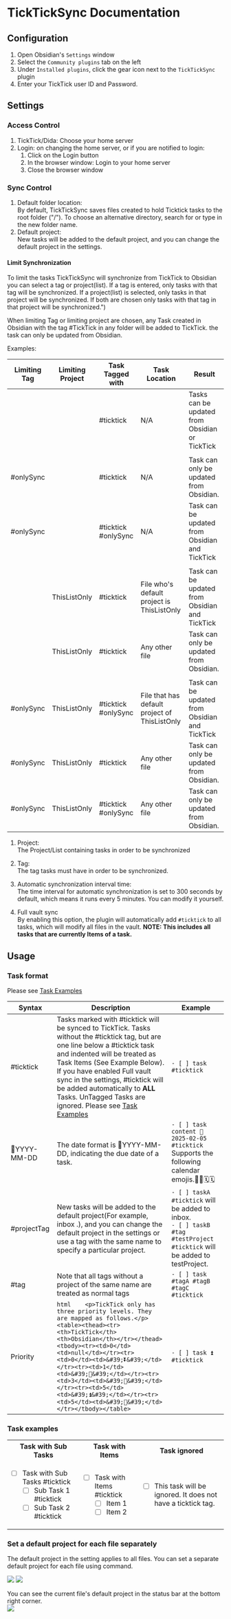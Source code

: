 # TickTickSync Documentation
## Configuration

1.  Open Obsidian's `Settings` window
2.  Select the `Community plugins` tab on the left
3.  Under `Installed plugins`, click the gear icon next to the `TickTickSync` plugin
4.  Enter your TickTick user ID and Password.

## Settings
### Access Control
1. TickTick/Dida: Choose your home server
2. Login: on changing the home server, or if you are notified to login:
   1. Click on the Login button
   2. In the browser window: Login to your home server
   3. Close the browser window

### Sync Control

1. Default folder location:  
    By default, TickTickSync saves files created to hold Ticktick tasks to the root folder ("/"). To choose an alternative directory, search for or type in the new folder name. 
2. Default project:  
    New tasks will be added to the default project, and you can change the default project in the settings.

#### Limit Synchronization
To limit the tasks TickTickSync will synchronize from TickTick to Obsidian you can select a tag or project(list). If a tag is entered, only tasks with that tag will be  synchronized. If a project(list) is selected, only tasks in that project will be synchronized. If  both are chosen only tasks with that tag in that project will be synchronized.")

When limiting Tag or limiting project are chosen, any Task created in Obsidian with the tag #TickTick in any folder will be added to TickTick. the task can only be updated from Obsidian.

Examples:


| Limiting Tag | Limiting Project |   Task Tagged with | Task Location | Result |
|--------------|------------------|--------------------|---------------|--------|
|              |                  |#ticktick|N/A|Tasks can be updated from Obsidian or TickTick|
|              |                  |||||
| #onlySync    |               |#ticktick|N/A|Task can only be updated from Obsidian. |
| #onlySync    |               |#ticktick #onlySync |N/A|Task can be updated from Obsidian and TickTick|
|              |                  |||||
|              | ThisListOnly     |#ticktick |File who's default project is ThisListOnly|Task can be updated from Obsidian and TickTick|
|              | ThisListOnly     |#ticktick | Any other file |Task can only be updated from Obsidian. |
|              |                  |||||
| #onlySync    | ThisListOnly     |#ticktick #onlySync|File that has default project of ThisListOnly|Task can be updated from Obsidian and TickTick|
| #onlySync    | ThisListOnly     |#ticktick|Any other file|Task can only be updated from Obsidian. |
| #onlySync    | ThisListOnly     |#ticktick #onlySync| Any other file |Task can only be updated from Obsidian. |

1. Project:   
    The Project/List containing tasks in order to be synchronized
2. Tag:  
    The tag tasks must have in order to be synchronized. 
3. Automatic synchronization interval time:   
    The time interval for automatic synchronization is set to 300 seconds by default, which means it runs every 5 minutes. You can modify it yourself.

4. Full vault sync  
    By enabling this option, the plugin will automatically add `#ticktick` to all tasks, which will modify all files in the vault. **NOTE: This includes all tasks that are currently Items of a task.**

## Usage

### Task format

Please see [Task Examples](#task-examples)

| Syntax                                                                  | Description                                                                                                                                                                                                                                                                                                                                                                                                           | Example                                         |
| ----------------------------------------------------------------------- |-----------------------------------------------------------------------------------------------------------------------------------------------------------------------------------------------------------------------------------------------------------------------------------------------------------------------------------------------------------------------------------------------------------------------| ----------------------------------------------- |
| #ticktick                                                               | Tasks marked with #ticktick will be synced to TickTick. Tasks without the #ticktick tag, but are one line below a #ticktick task and indented will be treated as Task Items (See Example Below). If you have enabled Full vault sync in the settings, #ticktick will be added automatically to **ALL** Tasks. UnTagged Tasks are ignored. Please see [Task Examples](#task-examples)                                  | `- [ ] task #ticktick`                          |
| 📅YYYY-MM-DD | The date format is 📅YYYY-MM-DD, indicating the due date of a task.                                                                                                                                                                                                                                                                                                                                                   | `- [ ] task content 📅2025-02-05 #ticktick`   <br>Supports the following calendar emojis.📅📆🗓🗓️|                                                                                                                                                                                                                                                                                                                  | `- [ ] task content 📅2025-02-05 #ticktick`     |
| #projectTag | New tasks will be added to the default project(For example, inbox .), and you can change the default project in the settings or use a tag with the same name to specify a particular project.                                                                                                                                                                                                                         | `- [ ] taskA #ticktick` will be added to inbox.<br>`- [ ] taskB #tag #testProject #ticktick` will be added to testProject.|
| #tag                                                                    | Note that all tags without a project of the same name are treated as normal tags                                                                                                                                                                                                                                                                                                                                      | `- [ ] task #tagA #tagB #tagC #ticktick`        |
| Priority  | ```html    <p>TickTick only has three priority levels. They are mapped as follows.</p><table><thead><tr><th>TickTick</th><th>Obsidian</th></tr></thead><tbody><tr><td>0</td><td>null</td></tr><tr><td>0</td><td>&#39;⏬&#39;</td></tr><tr><td>1</td><td>&#39;🔽&#39;</td></tr><tr><td>3</td><td>&#39;🔼&#39;</td></tr><tr><td>5</td><td>&#39;⏫&#39;</td></tr><tr><td>5</td><td>&#39;🔺&#39;</td></tr></tbody></table> ``` | `- [ ] task ⏫ #ticktick` |

### Task examples
<table>
<tr>
<th> Task with Sub Tasks </th>
<th> Task with Items </th>
<th> Task ignored</th>
</tr>
<tr>
<td>

- [ ] Task with Sub Tasks #ticktick
	- [ ] Sub Task 1 #ticktick
	- [ ] Sub Task 2 #ticktick

</td>
<td>

- [ ] Task with Items #ticktick
	- [ ] Item 1
	- [ ] Item 2

</td>
<td>


- [ ] This task will be ignored. It does not have a ticktick tag.


</td>
</tr>
</table>


### Set a default project for each file separately

The default project in the setting applies to all files. You can set a separate default project for each file using command.

![](/attachment/command-set-default-project-for-file.png) ![](/attachment/default-project-for-file-modal.png)

You can see the current file's default project in the status bar at the bottom right corner.  
![](/attachment/statusBar.png)
